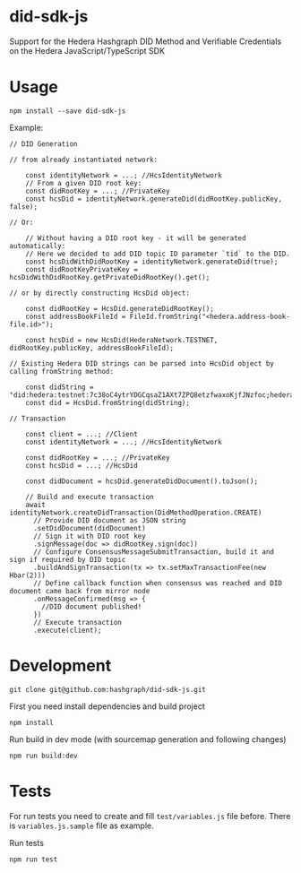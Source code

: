 # did-sdk-js
Support for the Hedera Hashgraph DID Method and Verifiable Credentials on the Hedera JavaScript/TypeScript SDK

# Usage
```
npm install --save did-sdk-js
```
Example:
```
// DID Generation

// from already instantiated network:

	const identityNetwork = ...; //HcsIdentityNetwork
	// From a given DID root key:
	const didRootKey = ...; //PrivateKey
	const hcsDid = identityNetwork.generateDid(didRootKey.publicKey, false);

// Or:

	// Without having a DID root key - it will be generated automatically:
	// Here we decided to add DID topic ID parameter `tid` to the DID.
	const hcsDidWithDidRootKey = identityNetwork.generateDid(true);
	const didRootKeyPrivateKey = hcsDidWithDidRootKey.getPrivateDidRootKey().get();

// or by directly constructing HcsDid object:

	const didRootKey = HcsDid.generateDidRootKey();
	const addressBookFileId = FileId.fromString("<hedera.address-book-file.id>");

	const hcsDid = new HcsDid(HederaNetwork.TESTNET, didRootKey.publicKey, addressBookFileId);

// Existing Hedera DID strings can be parsed into HcsDid object by calling fromString method:

	const didString = "did:hedera:testnet:7c38oC4ytrYDGCqsaZ1AXt7ZPQ8etzfwaxoKjfJNzfoc;hedera:testnet:fid=0.0.1";
	const did = HcsDid.fromString(didString);

// Transaction

	const client = ...; //Client
	const identityNetwork = ...; //HcsIdentityNetwork

	const didRootKey = ...; //PrivateKey
	const hcsDid = ...; //HcsDid

	const didDocument = hcsDid.generateDidDocument().toJson();

	// Build and execute transaction
	await identityNetwork.createDidTransaction(DidMethodOperation.CREATE)
	  // Provide DID document as JSON string
	  .setDidDocument(didDocument)
	  // Sign it with DID root key
	  .signMessage(doc => didRootKey.sign(doc))
	  // Configure ConsensusMessageSubmitTransaction, build it and sign if required by DID topic
	  .buildAndSignTransaction(tx => tx.setMaxTransactionFee(new Hbar(2)))
	  // Define callback function when consensus was reached and DID document came back from mirror node
	  .onMessageConfirmed(msg => {
		//DID document published!
	  })
	  // Execute transaction
	  .execute(client);
```

# Development
```
git clone git@github.com:hashgraph/did-sdk-js.git
```

First you need install dependencies and build project
```
npm install
```
Run build in dev mode (with sourcemap generation and following changes)
```
npm run build:dev
```

# Tests
For run tests you need to create and fill ```test/variables.js``` file before. There is ```variables.js.sample``` file as example.

Run tests
```
npm run test
```
